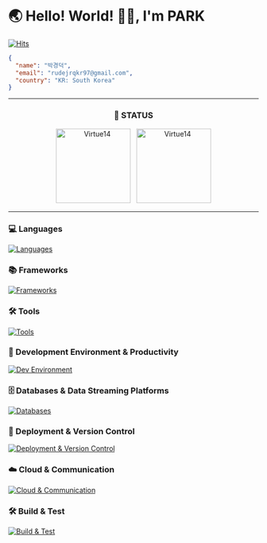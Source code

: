 <h1 align="left">🌏 Hello! World! 👋🏻, I'm PARK </h1>

[![Hits](https://hits.seeyoufarm.com/api/count/incr/badge.svg?url=https%3A%2F%2Fgithub.com%2FVirtue14&count_bg=%23B1C978&title_bg=%23000000&icon=&icon_color=%23E7E7E7&title=%F0%9F%91%80++Today's+Visits+%2F+Total+Visits&edge_flat=false)](https://hits.seeyoufarm.com)

``` json
{ 
  "name": "박경덕",
  "email": "rudejrqkr97@gmail.com",
  "country": "KR: South Korea"
}
```

---

<div align="center">
  <h3>🚀 STATUS</h3>
  <img src="https://github-readme-stats.vercel.app/api?username=Virtue14&show_icons=true&locale=en&theme=radical" alt="Virtue14" style="height: 150px;" />&nbsp;&nbsp;
  <img src="https://github-readme-stats.vercel.app/api/top-langs?username=Virtue14&show_icons=true&locale=en&layout=compact&theme=dark" alt="Virtue14" style="height: 150px;" />
</div>

---

<h3 align="left">💻 Languages</h3>
<p align="left">
  <a href="https://skillicons.dev">
    <img src="https://skillicons.dev/icons?i=java,javascript" alt="Languages" />
  </a>
</p>

<h3 align="left">📚 Frameworks</h3>
<p align="left">
  <a href="https://skillicons.dev">
    <img src="https://skillicons.dev/icons?i=spring,vue" alt="Frameworks" />
  </a>
</p>

<h3 align="left">🛠️ Tools</h3>
<p align="left">
  <a href="https://skillicons.dev">
    <img src="https://skillicons.dev/icons?i=idea,vscode" alt="Tools" />
  </a>
</p>

<h3 align="left">🌟 Development Environment & Productivity</h3>
<p align="left">
  <a href="https://skillicons.dev">
    <img src="https://skillicons.dev/icons?i=linux,gradle" alt="Dev Environment" />
  </a>
</p>

<h3 align="left">🗄️ Databases & Data Streaming Platforms</h3>
<p align="left">
  <a href="https://skillicons.dev">
    <img src="https://skillicons.dev/icons?i=mysql,redis" alt="Databases" />
  </a>
</p>

<h3 align="left">🚀 Deployment & Version Control</h3>
<p align="left">
  <a href="https://skillicons.dev">
    <img src="https://skillicons.dev/icons?i=github,git,githubactions" alt="Deployment & Version Control" />
  </a>
</p>

<h3 align="left">☁️ Cloud & Communication</h3>
<p align="left">
  <a href="https://skillicons.dev">
    <img src="https://skillicons.dev/icons?i=aws,docker,kubernetes" alt="Cloud & Communication" />
  </a>
</p>

<h3 align="left">🛠️ Build & Test</h3>
<p align="left">
  <a href="https://skillicons.dev">
    <img src="https://skillicons.dev/icons?i=jenkins" alt="Build & Test" />
  </a>
</p>
